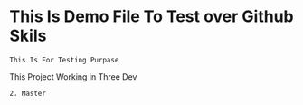 # This Is Demo File To Test over Github Skils
	This Is For Testing Purpase
This Project Working in Three Dev  
	
	2. Master 
